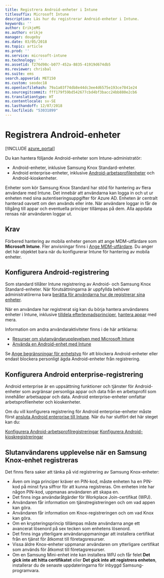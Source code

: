 ```yaml
---
title: Registrera Android-enheter i Intune
titlesuffix: Microsoft Intune
description: Läs hur du registrerar Android-enheter i Intune.
keywords: ''
author: ErikjeMS
ms.author: erikje
manager: dougeby
ms.date: 03/05/2018
ms.topic: article
ms.prod: ''
ms.service: microsoft-intune
ms.technology: ''
ms.assetid: f276d98c-b077-452a-8835-41919d674db5
ms.reviewer: chrisbal
ms.suite: ems
search.appverid: MET150
ms.custom: seodec18
ms.openlocfilehash: 79a1a03f74db8e44dc3ee4d6575e193ce7841e24
ms.sourcegitcommit: fff179f59bd542677cbd4bf3bacc24bb880e2cb6
ms.translationtype: HT
ms.contentlocale: sv-SE
ms.lasthandoff: 12/07/2018
ms.locfileid: "53031899"
---
```

# <a name="enroll-android-devices"></a>Registrera Android-enheter

[!INCLUDE [azure_portal](./includes/azure_portal.md)]

Du kan hantera följande Android-enheter som Intune-administratör:
- Android-enheter, inklusive Samsung Knox Standard-enheter.
- Android enterprise-enheter, inklusive [Android-arbetsprofilenheter](#enable-enrollment-of-android-for-work-devices) och Android-kioskenheter.

Enheter som kör Samsung Knox Standard har stöd för hantering av flera användare med Intune. Det innebär att användarna kan logga in och ut ur enheten med sina autentiseringsuppgifter för Azure AD. Enheten är centralt hanterad oavsett om den används eller inte. När användare loggar in får de tillgång till appar och eventuella principer tillämpas på dem. Alla appdata rensas när användaren loggar ut.

## <a name="prerequisite"></a>Krav

Förbered hantering av mobila enheter genom att ange MDM-utfärdare som **Microsoft Intune**. Fler anvisningar finns i [Ange MDM-utfärdare](mdm-authority-set.md). Du anger det här objektet bara när du konfigurerar Intune för hantering av mobila enheter.

## <a name="set-up-android-enrollment"></a>Konfigurera Android-registrering

Som standard tillåter Intune registrering av Android- och Samsung Knox Standard-enheter. När förutsättningarna är uppfyllda behöver administratörerna bara [berätta för användarna hur de registrerar sina enheter](/intune-user-help/enroll-your-device-in-intune-android).

När en användare har registrerat sig kan du börja hantera användarens enheter i Intune, inklusive [tilldela efterlevnadsprinciper](compliance-policy-create-android.md), [hantera appar](app-management.md) med mera.

Information om andra användaraktiviteter finns i de här artiklarna:

- [Resurser om slutanvändarupplevelsen med Microsoft Intune](end-user-educate.md)
- [Använda en Android-enhet med Intune](https://docs.microsoft.com/intune-user-help/using-your-android-device-with-intune)

Se [Ange begränsningar för enhetstyp](enrollment-restrictions-set.md) för att blockera Android-enheter eller endast blockera personligt ägda Android-enheter från registrering.

## <a name="set-up-android-enterprise-enrollment"></a>Konfigurera Android enterprise-registrering

Android enterprise är en uppsättning funktioner och tjänster för Android-enheter som avgränsar personliga appar och data från en arbetsprofil som innehåller arbetsappar och data. Android enterprise-enheter omfattar arbetsprofilenheter och kioskenheter. 

Om du vill konfigurera registrering för Android enterprise-enheter måste först [ansluta Android enterprise till Intune](connect-intune-android-enterprise.md). När du har slutfört det här steget kan du:

[Konfigurera Android-arbetsprofilregistreringar](android-work-profile-enroll.md)
[Konfigurera Android-kioskregistreringar](android-kiosk-enroll.md)

## <a name="end-user-experience-when-enrolling-a-samsung-knox-device"></a>Slutanvändarens upplevelse när en Samsung Knox-enhet registreras
Det finns flera saker att tänka på vid registrering av Samsung Knox-enheter:
-   Även om inga principer kräver en PIN-kod, måste enheten ha en PIN-kod på minst fyra siffror för att kunna registreras. Om enheten inte har någon PIN-kod, uppmanas användaren att skapa en.
-   Det finns inga användaråtgärder för Workplace Join-certifikat (WPJ).
-   Användaren får information om tjänstregistreringen och om vad appen kan göra.
-   Användaren får information om Knox-registreringen och om vad Knox kan göra.
-   Om en krypteringsprincip tillämpas måste användarna ange ett avancerat lösenord på sex tecken som enhetens lösenord.
-   Det finns inga ytterligare användaruppmaningar att installera certifikat från en tjänst för åtkomst till företagsresurser.
- Vissa äldre Knox-enheter uppmanar användaren om ytterligare certifikat som används för åtkomst till företagsresurser.
- Om en Samsung Mini-enhet inte kan installera WPJ och får felet **Det gick inte att hitta certifikatet** eller **Det gick inte att registrera enheten**, installerar du de senaste uppdateringarna för inbyggd Samsung-programvara.
